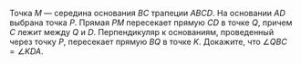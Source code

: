 Точка $M$ — середина основания $BC$ трапеции $ABCD$. На основании 
$AD$ выбрана точка $P$. Прямая $PM$ пересекает прямую $CD$ в точке 
$Q$, причем $C$ лежит между $Q$ и $D$. Перпендикуляр к основаниям,
проведенный через точку $P$, пересекает прямую $BQ$ в точке $K$. Докажите,
что $\angle QBC = \angle KDA$.